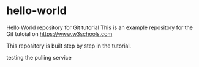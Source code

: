 # hello-world
Hello World repository for Git tutorial
This is an example repository for the Git tutoial on https://www.w3schools.com

This repository is built step by step in the tutorial.

testing the pulling service

